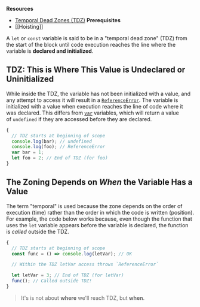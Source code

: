 **Resources**
- [Temporal Dead Zones (TDZ)](https://developer.mozilla.org/en-US/docs/Web/JavaScript/Reference/Statements/let#temporal_dead_zone_tdz)
**Prerequisites**
- [[Hoisting]]

A `let` or `const` variable is said to be in a "temporal dead zone" (TDZ) from the start of the block until code execution reaches the line where the variable is **declared and initialized**.

## TDZ: This is Where This Value is Undeclared or Uninitialized
While inside the TDZ, the variable has not been initialized with a value, and any attempt to access it will result in a [`ReferenceError`](https://developer.mozilla.org/en-US/docs/Web/JavaScript/Reference/Global_Objects/ReferenceError). The variable is initialized with a value when execution reaches the line of code where it was declared. This differs from [`var`](https://developer.mozilla.org/en-US/docs/Web/JavaScript/Reference/Statements/var#var_hoisting) variables, which will return a value of `undefined` if they are accessed before they are declared.

```js
{
  // TDZ starts at beginning of scope
  console.log(bar); // undefined
  console.log(foo); // ReferenceError
  var bar = 1;
  let foo = 2; // End of TDZ (for foo)
}
```


## The Zoning Depends on *When* the Variable Has a Value
The term "temporal" is used because the zone depends on the order of execution (time) rather than the order in which the code is written (position). For example, the code below works because, even though the function that uses the `let` variable appears before the variable is declared, the function is _called_ outside the TDZ.

```js
{
  // TDZ starts at beginning of scope
  const func = () => console.log(letVar); // OK

  // Within the TDZ letVar access throws `ReferenceError`

  let letVar = 3; // End of TDZ (for letVar)
  func(); // Called outside TDZ!
}
```

> It's is not about **where** we'll reach TDZ, but **when**.

